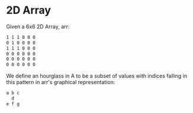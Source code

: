 # 2D Array

Given a 6x6 2D Array, arr:

```sh
1 1 1 0 0 0
0 1 0 0 0 0
1 1 1 0 0 0
0 0 0 0 0 0
0 0 0 0 0 0
0 0 0 0 0 0
```

We define an hourglass in A to be a subset of values with indices falling in this pattern in arr's graphical representation:

```sh
a b c
  d
e f g
```

